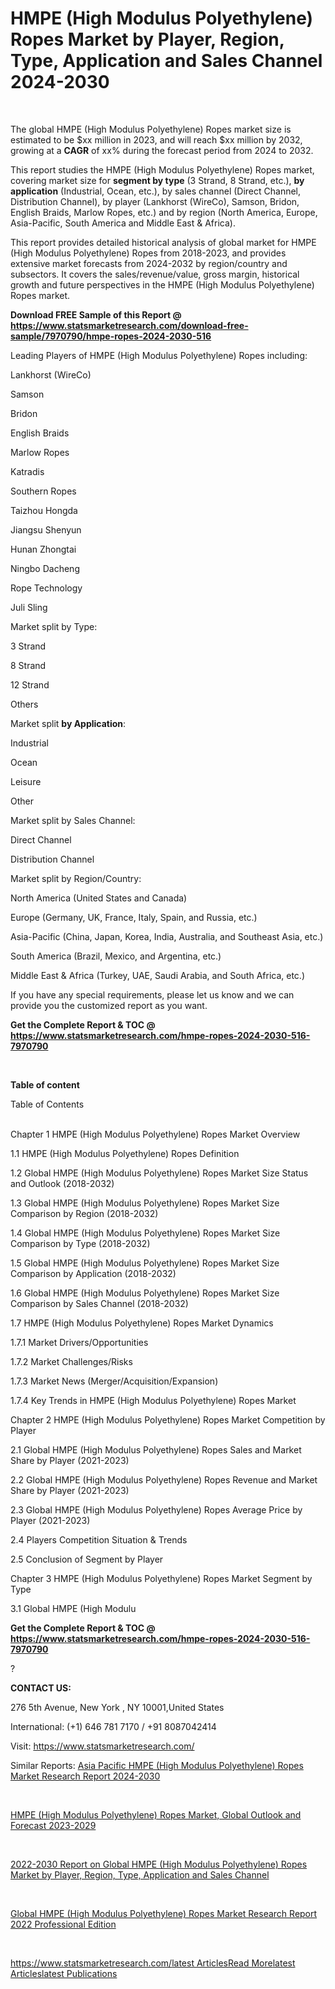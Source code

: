 <h1>HMPE (High Modulus Polyethylene) Ropes Market by Player, Region, Type, Application and Sales Channel 2024-2030</h1><br/><p>The global HMPE (High Modulus Polyethylene) Ropes market size is estimated to be $xx million in 2023, and will reach $xx million by 2032, growing at a <strong>CAGR</strong> of xx% during the forecast period from 2024 to 2032.</p>
 
 
 
 <p>This report studies the HMPE (High Modulus Polyethylene) Ropes market, covering market size for <strong>segment by type</strong> (3 Strand, 8 Strand, etc.), <strong>by application</strong> (Industrial, Ocean, etc.), by sales channel (Direct Channel, Distribution Channel), by player (Lankhorst (WireCo), Samson, Bridon, English Braids, Marlow Ropes, etc.) and by region (North America, Europe, Asia-Pacific, South America and Middle East & Africa).</p>
 
 
 
 <p>This report provides detailed historical analysis of global market for HMPE (High Modulus Polyethylene) Ropes from 2018-2023, and provides extensive market forecasts from 2024-2032 by region/country and subsectors. It covers the sales/revenue/value, gross margin, historical growth and future perspectives in the HMPE (High Modulus Polyethylene) Ropes market.</p>
 
 
 
 <p><strong>Download FREE Sample of this Report @ <a href="https://www.statsmarketresearch.com/download-free-sample/7970790/hmpe-ropes-2024-2030-516">https://www.statsmarketresearch.com/download-free-sample/7970790/hmpe-ropes-2024-2030-516</a></strong></p>
 
 
 
 <p>Leading Players of HMPE (High Modulus Polyethylene) Ropes including:</p>
 
 
 
 <p>Lankhorst (WireCo)</p>
 
 
 
 <p>Samson</p>
 
 
 
 <p>Bridon</p>
 
 
 
 <p>English Braids</p>
 
 
 
 <p>Marlow Ropes</p>
 
 
 
 <p>Katradis</p>
 
 
 
 <p>Southern Ropes</p>
 
 
 
 <p>Taizhou Hongda</p>
 
 
 
 <p>Jiangsu Shenyun</p>
 
 
 
 <p>Hunan Zhongtai</p>
 
 
 
 <p>Ningbo Dacheng</p>
 
 
 
 <p>Rope Technology</p>
 
 
 
 <p>Juli Sling</p>
 
 
 
 <p>Market split by Type:</p>
 
 
 
 <p>3 Strand</p>
 
 
 
 <p>8 Strand</p>
 
 
 
 <p>12 Strand</p>
 
 
 
 <p>Others</p>
 
 
 
 <p>Market split <strong>by Application</strong>:</p>
 
 
 
 <p>Industrial</p>
 
 
 
 <p>Ocean</p>
 
 
 
 <p>Leisure</p>
 
 
 
 <p>Other</p>
 
 
 
 <p>Market split by Sales Channel:</p>
 
 
 
 <p>Direct Channel</p>
 
 
 
 <p>Distribution Channel</p>
 
 
 
 <p>Market split by Region/Country:</p>
 
 
 
 <p>North America (United States and Canada)</p>
 
 
 
 <p>Europe (Germany, UK, France, Italy, Spain, and Russia, etc.)</p>
 
 
 
 <p>Asia-Pacific (China, Japan, Korea, India, Australia, and Southeast Asia, etc.)</p>
 
 
 
 <p>South America (Brazil, Mexico, and Argentina, etc.)</p>
 
 
 
 <p>Middle East & Africa (Turkey, UAE, Saudi Arabia, and South Africa, etc.)</p>
 
 
 
 <p>If you have any special requirements, please let us know and we can provide you the customized report as you want.</p>
 
 
 
 <div><b>Get the Complete Report & TOC @ <a href="https://www.statsmarketresearch.com/hmpe-ropes-2024-2030-516-7970790">https://www.statsmarketresearch.com/hmpe-ropes-2024-2030-516-7970790</a></b></div>
 
 
 
 <p><br />
 
 <b>Table of content</b></p>
 
 
 
 <p>Table of Contents<br />
 
 <br />
 
 Chapter 1 HMPE (High Modulus Polyethylene) Ropes Market Overview<br />
 
 1.1 HMPE (High Modulus Polyethylene) Ropes Definition<br />
 
 1.2 Global HMPE (High Modulus Polyethylene) Ropes Market Size Status and Outlook (2018-2032)<br />
 
 1.3 Global HMPE (High Modulus Polyethylene) Ropes Market Size Comparison by Region (2018-2032)<br />
 
 1.4 Global HMPE (High Modulus Polyethylene) Ropes Market Size Comparison by Type (2018-2032)<br />
 
 1.5 Global HMPE (High Modulus Polyethylene) Ropes Market Size Comparison by Application (2018-2032)<br />
 
 1.6 Global HMPE (High Modulus Polyethylene) Ropes Market Size Comparison by Sales Channel (2018-2032)<br />
 
 1.7 HMPE (High Modulus Polyethylene) Ropes Market Dynamics<br />
 
 1.7.1 Market Drivers/Opportunities<br />
 
 1.7.2 Market Challenges/Risks<br />
 
 1.7.3 Market News (Merger/Acquisition/Expansion)<br />
 
 1.7.4 Key Trends in HMPE (High Modulus Polyethylene) Ropes Market<br />
 
 Chapter 2 HMPE (High Modulus Polyethylene) Ropes Market Competition by Player<br />
 
 2.1 Global HMPE (High Modulus Polyethylene) Ropes Sales and Market Share by Player (2021-2023)<br />
 
 2.2 Global HMPE (High Modulus Polyethylene) Ropes Revenue and Market Share by Player (2021-2023)<br />
 
 2.3 Global HMPE (High Modulus Polyethylene) Ropes Average Price by Player (2021-2023)<br />
 
 2.4 Players Competition Situation & Trends<br />
 
 2.5 Conclusion of Segment by Player<br />
 
 Chapter 3 HMPE (High Modulus Polyethylene) Ropes Market Segment by Type<br />
 
 3.1 Global HMPE (High Modulu</p>
 
 
 
 <div><b>Get the Complete Report & TOC @ <a href="https://www.statsmarketresearch.com/hmpe-ropes-2024-2030-516-7970790">https://www.statsmarketresearch.com/hmpe-ropes-2024-2030-516-7970790</a></b></div>
 
 
 
 <p>? </p>
 
 
 
 <p><b>CONTACT US:</b><br />
 
 276 5th Avenue, New York , NY 10001,United States<br />
 
 International: (+1) 646 781 7170 / +91 8087042414<br />
 
 Visit: <a href="https://www.statsmarketresearch.com/">https://www.statsmarketresearch.com/</a><br />
 
 Similar Reports: <a href="https://www.statsmarketresearch.com/hmpe-ropes-2024-2030-516-7970790">Asia Pacific HMPE (High Modulus Polyethylene) Ropes Market Research Report 2024-2030</a><br />
 
 <br />
 
 <a href="https://www.statsmarketresearch.com/hmpe-ropes-2024-2030-516-7970790">HMPE (High Modulus Polyethylene) Ropes Market, Global Outlook and Forecast 2023-2029</a><br />
 
 <br />
 
 <a href="https://www.statsmarketresearch.com/hmpe-ropes-2024-2030-516-7970790">2022-2030 Report on Global HMPE (High Modulus Polyethylene) Ropes Market by Player, Region, Type, Application and Sales Channel</a><br />
 
 <br />
 
 <a href="https://www.statsmarketresearch.com/hmpe-ropes-2024-2030-516-7970790">Global HMPE (High Modulus Polyethylene) Ropes Market Research Report 2022 Professional Edition</a><br />
 
 <br />
 
 <a href="https://gyeongbokgung.com">https://www.statsmarketresearch.com/</a><a href="https://hallyeomaritime.com">latest Articles</a><a href="https://jingwansa.com">Read More</a><a href="https://nguoiviet.jp/">latest Articles</a><a href="https://www.intelmarketresearch.com/">latest Publications</a></p>